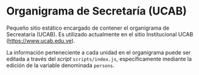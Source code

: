 # Organigrama de Secretaría (UCAB)

Pequeño sitio estático encargado de contener el organigrama de Secreataría (UCAB). Es utilizado actualmente en el sitio Institucional UCAB (https://www.ucab.edu.ve).

La información perteneciente a cada unidad en el organigrama puede ser editada a través del _script_ `scripts/index.js`, específicamente mediante la edición de la variable denominada `persons`.
